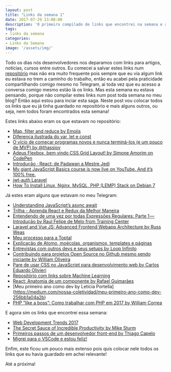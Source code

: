 ```yaml
---
layout: post
title: "Links da semana 1"
date: 2017-07-29 13:08:00
description: 'O primeiro compilado de links que encontrei na semana e achei interessante!'
tags:
- links da semana
categories:
- Links da Semana
image: '/assets/img/'
---
```

Todo os dias nós desenvolvedores nos deparamos com links para artigos, notícias, cursos entre outros. 
Eu comecei a salvar estes links num [repositório](https://github.com/rpaggi/teasure-box) mas não era muito frequente pois sempre que eu via algum link eu estava no trem a caminho do trabalho, então eu acabei pela praticidade compartilhando comigo mesmo no Telegram, ai toda vez que eu acesso a conversa comigo mesmo estão lá os links. 
Mas esta semana eu estava pensando, porque não compilar estes links num post toda semana no meu blog? Então aqui estou para inciar esta saga.
Neste post vou colocar todos os links que eu já tinha guardado no repositório e mais alguns outros, ou seja, nem todos foram encontrados esta semana! 

Estes links abaixo eram os que estavam no repositório: 
* [Map, filter and reduce by Emojis](http://rpaggi.github.io/posts_content/1501432277636.jpg)
* [Diferença ilustrada do var, let e const](http://rpaggi.github.io/posts_content/1501432492049.jpg)
* [O vício de começar programas novos e nunca terminá-los (e um pouco de MVP) by @thassiov](https://medium.com/@thassiov/o-v%C3%ADcio-de-come%C3%A7ar-programas-novos-e-nunca-termin%C3%A1-los-e-um-pouco-de-mvp-69666efe31f7)
* [Adeus Flexbox, bem vindo CSS Grid Layout! by Simone Amorim on CodePen](http://codepen.io/simoneas02/post/grid-layout)
* [Introdução · React: de Padawan a Mestre Jedi](https://skilloio.gitbooks.io/react-de-padawan-a-mestre-jedi/)
* [My giant JavaScript Basics course is now live on YouTube. And it’s 100% free.](https://medium.freecodecamp.com/my-giant-javascript-basics-course-is-now-live-on-youtube-and-its-100-free-9020a21bbc27)
* [jwt-auth Laravel](https://github.com/tymondesigns/jwt-auth)
* [How To Install Linux, Nginx, MySQL, PHP (LEMP) Stack on Debian 7](https://www.digitalocean.com/community/tutorials/how-to-install-linux-nginx-mysql-php-lemp-stack-on-debian-7)

Já estes eram alguns que estavam no meu Telegram:
* [Understanding JavaScript’s async await](https://ponyfoo.com/articles/understanding-javascript-async-await)
* [Trilha - Aprenda React e Redux da Melhor Maneira](http://programadorobjetivo.co/aprenda-react-da-melhor-maneira/)
* [Entendendo de uma vez por todas Expressões Regulares: Parte 1 — Introdução by Raul Felipe de Melo from Training Center](https://medium.com/trainingcenter/entendendo-de-uma-vez-por-todas-express%C3%B5es-regulares-parte-1-introdu%C3%A7%C3%A3o-dfe63e289dc3)
* [Laravel and Vue JS: Advanced Frontend Webapp Architecture by Russ Weas](https://medium.com/laravel-news/advanced-front-end-setup-with-vue-js-laravel-e9fbd7e89fe2)
* [Meu processo para a Toptal](https://willianjusten.com.br/meu-processo-para-a-toptal/)
* [Explicação de Atomo, moécolas, organismos, templates e páginas](http://rpaggi.github.io/posts_content/1501433407548.jpg)
* [Entrevistas com outros devs e seus setups by Loop Infinito](http://setup.loopinfinito.com.br/)
* [Contribuindo para projetos Open Source no Github mesmo sendo iniciante by William Oliveira](https://medium.com/trainingcenter/contribuindo-para-projetos-open-source-no-github-mesmo-sendo-iniciante-25a5a0ad6215)
* [Pare de usar CSS no JavaScript para desenvolvimento web by Carlos Eduardo Olivieri](https://medium.com/@cadutech/pare-de-usar-css-no-javascript-para-desenvolvimento-web-b4a2e8fbb85e)
* [Repositório com links sobre Machine Learning](https://github.com/CodingTrain/Machine-Learning)
* [React: Anatomia de um componente by Rafael Guimarães](https://medium.com/@osanyin/react-anatomia-de-um-componente-9feabcf76928)
* [Meu primeiro ano como dev by Leticia Portella\](https://medium.com/nossa-coletividad/meu-primeiro-ano-como-dev-256bb1a04a2b)
* [PHP “like a boss”: Como trabalhar com PHP em 2017 by William Correa](https://phpzm.rocks/php-like-a-boss-como-trabalhar-com-php-em-2017-f5161b8fbfd1)

E agora sim os links que encontrei essa semana:
* [Web Development Trends 2017](https://hackernoon.com/web-development-trends-2017-387421cf9c23)
* [The Secret Sauce of Incredible Productivity by Mike Sturm](https://medium.com/personal-growth/the-secret-sauce-of-incredible-productivity-5a3b997a3b4)
* [Primeiros passos de um desenvolvedor front-end by Thiago Capelo](https://medium.com/@thiagokpelo/primeiros-passos-de-um-desenvolvedor-front-end-c5bf24088a65)
* [Migrei para o VSCode e estou feliz!](https://willianjusten.com.br/migrei-para-o-vscode-e-estou-feliz/)

Enfim, este ficou um pouco mais extenso pois quis colocar nele todos os links que eu havia guardado em achei relevante!

Até a próxima!